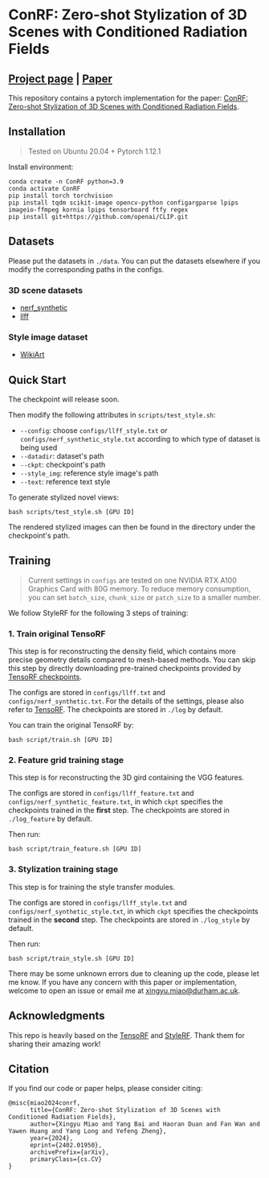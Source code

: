 # ConRF: Zero-shot Stylization of 3D Scenes with Conditioned Radiation Fields
## [Project page](https://xingy038.github.io/ConRF/) |  [Paper](https://arxiv.org/pdf/2402.01950)

This repository contains a pytorch implementation for the paper: [ConRF: Zero-shot Stylization of 3D Scenes with Conditioned Radiation Fields](https://arxiv.org/pdf/2402.01950).  


## Installation
> Tested on Ubuntu 20.04 + Pytorch 1.12.1

Install environment:
```
conda create -n ConRF python=3.9
conda activate ConRF
pip install torch torchvision
pip install tqdm scikit-image opencv-python configargparse lpips imageio-ffmpeg kornia lpips tensorboard ftfy regex
pip install git+https://github.com/openai/CLIP.git 
```

## Datasets
Please put the datasets in `./data`. You can put the datasets elsewhere if you modify the corresponding paths in the configs.

### 3D scene datasets
* [nerf_synthetic](https://drive.google.com/drive/folders/128yBriW1IG_3NJ5Rp7APSTZsJqdJdfc1) 
* [llff](https://drive.google.com/drive/folders/128yBriW1IG_3NJ5Rp7APSTZsJqdJdfc1)
### Style image dataset
* [WikiArt](https://www.kaggle.com/datasets/ipythonx/wikiart-gangogh-creating-art-gan)

## Quick Start
The checkpoint will release soon.

Then modify the following attributes in `scripts/test_style.sh`:
* `--config`: choose `configs/llff_style.txt` or `configs/nerf_synthetic_style.txt` according to which type of dataset is being used
* `--datadir`: dataset's path
* `--ckpt`: checkpoint's path
* `--style_img`: reference style image's path
* `--text`: reference text style


To generate stylized novel views:
```
bash scripts/test_style.sh [GPU ID]
```
The rendered stylized images can then be found in the directory under the checkpoint's path.

## Training
> Current settings in `configs` are tested on one NVIDIA RTX A100 Graphics Card with 80G memory. To reduce memory consumption, you can set `batch_size`, `chunk_size` or `patch_size` to a smaller number.

We follow StyleRF for the following 3 steps of training:
### 1. Train original TensoRF
This step is for reconstructing the density field, which contains more precise geometry details compared to mesh-based methods. You can skip this step by directly downloading pre-trained checkpoints provided by [TensoRF checkpoints](https://1drv.ms/u/s!Ard0t_p4QWIMgQ2qSEAs7MUk8hVw?e=dc6hBm).

The configs are stored in `configs/llff.txt` and `configs/nerf_synthetic.txt`. For the details of the settings, please also refer to [TensoRF](https://github.com/apchenstu/TensoRF). The checkpoints are stored in `./log` by default.

You can train the original TensoRF by:
```
bash script/train.sh [GPU ID]
```

### 2. Feature grid training stage
This step is for reconstructing the 3D gird containing the VGG features.

The configs are stored in `configs/llff_feature.txt` and `configs/nerf_synthetic_feature.txt`, in which `ckpt` specifies the checkpoints trained in the **first** step. The checkpoints are stored in `./log_feature` by default.

Then run:
```
bash script/train_feature.sh [GPU ID]
```


### 3. Stylization training stage 
This step is for training the style transfer modules.

The configs are stored in `configs/llff_style.txt` and `configs/nerf_synthetic_style.txt`, in which `ckpt` specifies the checkpoints trained in the **second** step. The checkpoints are stored in `./log_style` by default.

Then run:
```
bash script/train_style.sh [GPU ID]
```

There may be some unknown errors due to cleaning up the code, please let me know. If you have any concern with this paper or implementation, welcome to open an issue or email me at xingyu.miao@durham.ac.uk.

## Acknowledgments
This repo is heavily based on the [TensoRF](https://github.com/apchenstu/TensoRF) and [StyleRF](https://kunhao-liu.github.io/StyleRF/). Thank them for sharing their amazing work!

## Citation
If you find our code or paper helps, please consider citing:
```
@misc{miao2024conrf,
      title={ConRF: Zero-shot Stylization of 3D Scenes with Conditioned Radiation Fields}, 
      author={Xingyu Miao and Yang Bai and Haoran Duan and Fan Wan and Yawen Huang and Yang Long and Yefeng Zheng},
      year={2024},
      eprint={2402.01950},
      archivePrefix={arXiv},
      primaryClass={cs.CV}
}
```

